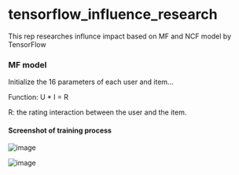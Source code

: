 # tensorflow_influence_research
This rep researches influnce impact based on MF and NCF model by TensorFlow

### MF model

Initialize the 16 parameters of each user and item...

Function: U * I = R

R: the rating interaction between the user and the item. 

#### Screenshot of training process

![image](https://user-images.githubusercontent.com/77183284/167991324-bae0cf4c-07a1-4727-ba2e-ce65db8c4bb8.png)

![image](https://user-images.githubusercontent.com/77183284/167991287-d47edde7-3d24-4e3f-8a2f-b98ada2196d7.png)
